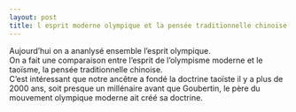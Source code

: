 ```yaml
---
layout: post
title: l esprit moderne olympique et la pensée traditionnelle chinoise
---
```


<p>Aujourd’hui on a ananlysé ensemble l’esprit olympique.<br />On a fait une comparaison entre l’esprit de l’olympisme moderne et le taoïsme, la pensée traditionnelle chinoise.<br />C’est intéressant que notre ancêtre a fondé la doctrine taoïste il y a plus de 2000 ans, soit presque un millénaire avant que Goubertin, le père du mouvement olympique moderne ait créé sa doctrine.</p>
